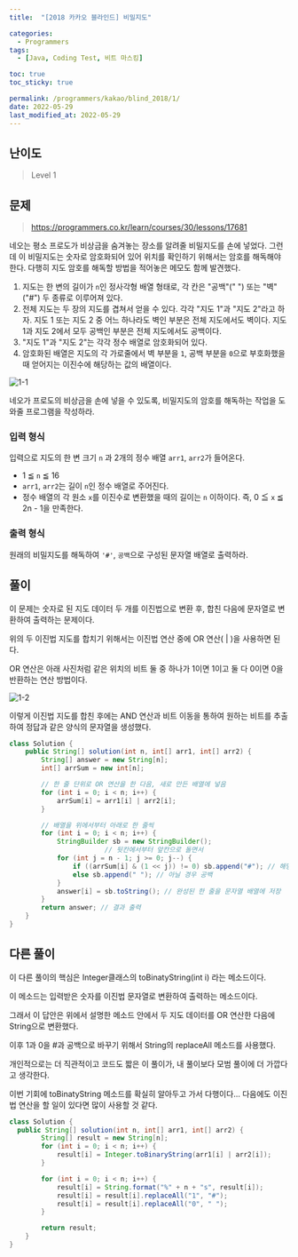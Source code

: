 ```yaml
---
title:  "[2018 카카오 블라인드] 비밀지도"

categories:
  - Programmers
tags:
  - [Java, Coding Test, 비트 마스킹]

toc: true
toc_sticky: true

permalink: /programmers/kakao/blind_2018/1/
date: 2022-05-29
last_modified_at: 2022-05-29
---
```



## 난이도

> Level 1

## 문제

> https://programmers.co.kr/learn/courses/30/lessons/17681

네오는 평소 프로도가 비상금을 숨겨놓는 장소를 알려줄 비밀지도를 손에 넣었다. 그런데 이 비밀지도는 숫자로 암호화되어 있어 위치를 확인하기 위해서는 암호를 해독해야 한다. 다행히 지도 암호를 해독할 방법을 적어놓은 메모도 함께 발견했다.

1. 지도는 한 변의 길이가 `n`인 정사각형 배열 형태로, 각 칸은 "공백"(" ") 또는 "벽"("#") 두 종류로 이루어져 있다.
2. 전체 지도는 두 장의 지도를 겹쳐서 얻을 수 있다. 각각 "지도 1"과 "지도 2"라고 하자. 지도 1 또는 지도 2 중 어느 하나라도 벽인 부분은 전체 지도에서도 벽이다. 지도 1과 지도 2에서 모두 공백인 부분은 전체 지도에서도 공백이다.
3. "지도 1"과 "지도 2"는 각각 정수 배열로 암호화되어 있다.
4. 암호화된 배열은 지도의 각 가로줄에서 벽 부분을 `1`, 공백 부분을 `0`으로 부호화했을 때 얻어지는 이진수에 해당하는 값의 배열이다.

![1-1](http://t1.kakaocdn.net/welcome2018/secret8.png)

네오가 프로도의 비상금을 손에 넣을 수 있도록, 비밀지도의 암호를 해독하는 작업을 도와줄 프로그램을 작성하라.

### 입력 형식

입력으로 지도의 한 변 크기 `n` 과 2개의 정수 배열 `arr1`, `arr2`가 들어온다.

- 1 ≦ `n` ≦ 16
- `arr1`, `arr2`는 길이 `n`인 정수 배열로 주어진다.
- 정수 배열의 각 원소 `x`를 이진수로 변환했을 때의 길이는 `n` 이하이다. 즉, 0 ≦ `x` ≦ 2n - 1을 만족한다.

### 출력 형식

원래의 비밀지도를 해독하여 `'#'`, `공백`으로 구성된 문자열 배열로 출력하라.

## 풀이

이 문제는 숫자로 된 지도 데이터 두 개를 이진법으로 변환 후, 합친 다음에 문자열로 변환하여 출력하는 문제이다.

위의 두 이진법 지도를 합치기 위해서는 이진법 연산 중에 OR 연산( | )을 사용하면 된다.

OR 연산은 아래 사진처럼 같은 위치의 비트 둘 중 하나가 1이면 1이고 둘 다 0이면 0을 반환하는 연산 방법이다.

![1-2](https://user-images.githubusercontent.com/14340685/170858466-0fafe1b1-8ef7-44db-8319-72063a6062e2.png)

이렇게 이진법 지도를 합친 후에는 AND 연산과 비트 이동을 통하여 원하는 비트를 추출하여 정답과 같은 양식의 문자열을 생성했다.

```java
class Solution {
    public String[] solution(int n, int[] arr1, int[] arr2) {
        String[] answer = new String[n];
        int[] arrSum = new int[n];

      	// 한 줄 단위로 OR 연산을 한 다음, 새로 만든 배열에 넣음
        for (int i = 0; i < n; i++) {
            arrSum[i] = arr1[i] | arr2[i];
        }

      	// 배열을 위에서부터 아래로 한 줄씩
        for (int i = 0; i < n; i++) {
            StringBuilder sb = new StringBuilder();
						// 뒷칸에서부터 앞칸으로 돌면서
            for (int j = n - 1; j >= 0; j--) {
                if ((arrSum[i] & (1 << j)) != 0) sb.append("#"); // 해당 인덱스 비트가 1일 경우 #
                else sb.append(" "); // 아닐 경우 공백
            }
            answer[i] = sb.toString(); // 완성된 한 줄을 문자열 배열에 저장
        }
        return answer; // 결과 출력
    }
}
```

## 다른 풀이

이 다른 풀이의 핵심은 Integer클래스의 toBinatyString(int i) 라는 메소드이다.

이 메소드는 입력받은 숫자를 이진법 문자열로 변환하여 출력하는 메소드이다.

그래서 이 답안은 위에서 설명한 메소드 안에서 두 지도 데이터를 OR 연산한 다음에 String으로 변환했다.

이후 1과 0을 #과 공백으로 바꾸기 위해서 String의 replaceAll 메소드를 사용했다.

개인적으로는 더 직관적이고 코드도 짧은 이 풀이가, 내 풀이보다 모범 풀이에 더 가깝다고 생각한다.

이번 기회에 toBinatyString 메소드를 확실히 알아두고 가서 다행이다... 다음에도 이진법 연산을 할 일이 있다면 많이 사용할 것 같다.

```java
class Solution {
  public String[] solution(int n, int[] arr1, int[] arr2) {
        String[] result = new String[n];
        for (int i = 0; i < n; i++) {
            result[i] = Integer.toBinaryString(arr1[i] | arr2[i]);
        }

        for (int i = 0; i < n; i++) {
            result[i] = String.format("%" + n + "s", result[i]);
            result[i] = result[i].replaceAll("1", "#");
            result[i] = result[i].replaceAll("0", " ");
        }

        return result;
    }
}
```

